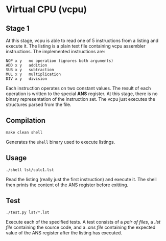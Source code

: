 # Virtual CPU (vcpu)

## Stage 1

At this stage, vcpu is able to read one of 5 instructions from a listing and execute it. The listing is a plain text file containing vcpu assembler instructions. The implemented instructions are:

    NOP x y   no operation (ignores both arguments)
    ADD x y   addition
    SUB x y   subtraction
    MUL x y   multiplication
    DIV x y   division

Each instruction operates on two constant values. The result of each operation is written to the special **ANS** register. At this stage, there is no binary representation of the instruction set. The vcpu just executes the structures parsed from the file.

## Compilation

    make clean shell

Generates the `shell` binary used to execute listings.

## Usage

    ./shell lst/calc1.lst

Read the listing (really just the first instruction) and execute it. The shell then prints the content of the ANS register before exitting.

## Test

    ./test.py lst/*.lst

Execute each of the specified tests. A test consists of a _pair of files_, a _.lst file_ containing the source code, and a _.ans file_ containing the expected value of the ANS register after the listing has executed.
